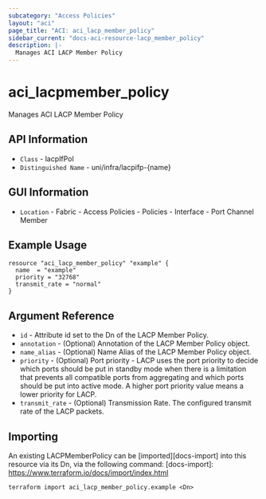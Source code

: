 ```yaml
---
subcategory: "Access Policies"
layout: "aci"
page_title: "ACI: aci_lacp_member_policy"
sidebar_current: "docs-aci-resource-lacp_member_policy"
description: |-
  Manages ACI LACP Member Policy
---
```


# aci_lacpmember_policy #

Manages ACI LACP Member Policy

## API Information ##

* `Class` - lacpIfPol
* `Distinguished Name` - uni/infra/lacpifp-{name}

## GUI Information ##

* `Location` - Fabric - Access Policies - Policies - Interface - Port Channel Member

## Example Usage ##

```hcl
resource "aci_lacp_member_policy" "example" {
  name  = "example"
  priority = "32768"
  transmit_rate = "normal"
}
```

## Argument Reference ##

* `id` - Attribute id set to the Dn of the LACP Member Policy.
* `annotation` - (Optional) Annotation of the LACP Member Policy object.
* `name_alias` - (Optional) Name Alias of the LACP Member Policy object.
* `priority` - (Optional) Port priority - LACP uses the port priority to decide which ports should be put in standby mode when there is a limitation that prevents all compatible ports from aggregating and which ports should be put into active mode. A higher port priority value means a lower priority for LACP.
* `transmit_rate` - (Optional) Transmission Rate. The configured transmit rate of the LACP packets.

## Importing ##

An existing LACPMemberPolicy can be [imported][docs-import] into this resource via its Dn, via the following command:
[docs-import]: https://www.terraform.io/docs/import/index.html

```
terraform import aci_lacp_member_policy.example <Dn>
```